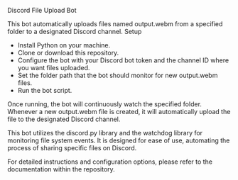 Discord File Upload Bot

This bot automatically uploads files named output.webm from a specified folder to a designated Discord channel.
Setup

- Install Python on your machine.
- Clone or download this repository.
- Configure the bot with your Discord bot token and the channel ID where you want files uploaded.
- Set the folder path that the bot should monitor for new output.webm files.
- Run the bot script.

Once running, the bot will continuously watch the specified folder. Whenever a new output.webm file is created, it will
automatically upload the file to the designated Discord channel.

This bot utilizes the discord.py library and the watchdog library for monitoring file system events. It is designed for
ease of use, automating the process of sharing specific files on Discord.

For detailed instructions and configuration options, please refer to the documentation within the repository.